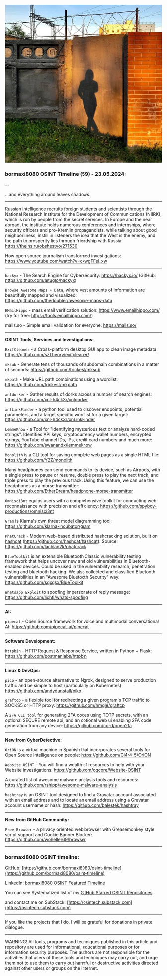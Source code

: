 ![alt text](img/59.jpg)

### bormaxi8080 OSINT Timeline (59) - 23.05.2024:

--

...and everything around leaves shadows.

----

Russian intelligence recruits foreign students and scientists through the National Research Institute for the Development of Communications (NIIRK), which is run by people from the secret services. In Europe and the near abroad, the institute holds numerous conferences and internships, where security officers and pro-Kremlin propagandists, while talking about good neighborliness, instill in listeners the idea that the West is the enemy, and the path to prosperity lies through friendship with Russia: https://theins.ru/obshestvo/271530

How open source journalism transformed investigations: https://www.youtube.com/watch?v=cxwgFFel_xw

----

```hackyx``` - The Search Engine for Cybersecurity: https://hackyx.io/ (GitHub: https://github.com/aituglo/hackyx)

```Browse Awesome Maps + Data```, where vast amounts of information are beautifully mapped and visualized: https://github.com/thedoubler/awesome-maps-data

```EMailHippo``` - mass email verification solution: https://www.emailhippo.com/ (try for free: https://tools.emailhippo.com/)

mails.so - Simple email validation for everyone: https://mails.so/

----

**OSINT Tools, Services and Investigations:**

```ExifCleaner``` - a Cross-platform desktop GUI app to clean image metadata: https://github.com/szTheory/exifcleaner/

```mksub``` - Generate tens of thousands of subdomain combinations in a matter of seconds: https://github.com/trickest/mksub

```mkpath``` - Make URL path combinations using a wordlist: https://github.com/trickest/mkpath

```xnldorker``` - Gather results of dorks across a number of search engines: https://github.com/xnl-h4ck3r/xnldorker

```xnlLinkFinder``` - a python tool used to discover endpoints, potential parameters, and a target specific wordlist for a given target: https://github.com/xnl-h4ck3r/xnLinkFinder

```LemmeKnow``` - a Tool for "identifying mysterious text or analyze hard-coded strings". Identifies API keys, cryptocurrency wallet numbers, encrypted strings, YouTube channel IDs, IPs, credit card numbers and much more: https://github.com/swanandx/lemmeknow

```Monolith``` is a CLI tool for saving complete web pages as a single HTML file: https://github.com/Y2Z/monolith

Many headphones can send commands to its device, such as Airpods, with a single press to pause or resume, double press to play the next track, and triple press to play the previous track. Using this feature, we can use the headphones as a morse transmitter: https://github.com/EtherDream/headphone-morse-transmitter

```Omnisci3nt``` equips users with a comprehensive toolkit for conducting web reconnaissance with precision and efficiency: https://github.com/spyboy-productions/omnisci3nt

```Gram``` is Klarna's own threat model diagramming tool: https://github.com/klarna-incubator/gram

```PhatCrack``` - Modern web-based distributed hashcracking solution, built on [hashcat](https://hashcat.net/hashcat/) (https://github.com/hashcat/hashcat). Source: https://github.com/lachlan2k/phatcrack

```BlueToolkit``` is an extensible Bluetooth Classic vulnerability testing framework that helps uncover new and old vulnerabilities in Bluetooth-enabled devices. Could be used in the vulnerability research, penetration testing and bluetooth hacking. We also collected and classified Bluetooth vulnerabilities in an "Awesome Bluetooth Security" way: https://github.com/sgxgsx/BlueToolkit

```Whatsapp Exploit``` to spoofing impersonate of reply message: https://github.com/lichti/whats-spoofing

----

**AI:**

```pipecat``` - Open Source framework for voice and multimodal conversational AI: https://github.com/pipecat-ai/pipecat

---

**Software Development:**

```httpbin``` - HTTP Request & Response Service, written in Python + Flask: https://github.com/postmanlabs/httpbin

----

**Linux & DevOps:**

```pico``` - an open-source alternative to Ngrok, designed to serve production traffic and be simple to host (particularly on Kubernetes): https://github.com/andydunstall/piko

```graftcp``` - a flexible tool for redirecting a given program's TCP traffic to SOCKS5 or HTTP proxy: https://github.com/hmgle/graftcp

A ```2FA CLI tool``` for generating 2FA codes using TOTP secrets, with an optional SECURE remote api, and an optional web ui enabling 2FA code generation from any device: https://github.com/cc-d/open2fa

----

**New from CyberDetective:**

```OriON``` is a virtual machine in Spanish that incorporates several tools for Open Source Intelligence on people: https://github.com/Cl4r4-5/OriON

```Website OSINT``` - You will find a wealth of resources to help with your Website investigations: https://github.com/cqcore/Website-OSINT

A curated list of awesome malware analysis tools and resources: https://github.com/rshipp/awesome-malware-analysis

```hashtray``` is an OSINT tool designed to find a Gravatar account associated with an email address and to locate an email address using a Gravatar account username or hash: https://github.com/balestek/hashtray

----

**New from GitHub Community:**

```Free Browser``` - a privacy oriented web browser with Greasemonkey style script support and Cookie Banner Blocker: https://github.com/woheller69/browser

----
### bormaxi8080 OSINT timeline:

GitHub: [https://github.com/bormaxi8080/osint-timeline](https://github.com/bormaxi8080/osint-timeline)

LinkedIn: [bormaxi8080 OSINT Featured Timeline](https://www.linkedin.com/in/osintech/details/featured/)

You can see Systematized list of my [GitHub Starred OSINT Repositories](https://github.com/bormaxi8080/osint-repos-list)

and contact me on SubStack: [https://osintech.substack.com](https://osintech.substack.com)

----

If you like the projects that I do, I will be grateful for donations in private dialogue.

----

WARNING! All tools, programs and techniques published in this article and repository are used for informational, educational purposes or for information security purposes. The authors are not responsible for the activities that users of these tools and techniques may carry out, and urge them not to use them to carry out harmful or destructive activities directed against other users or groups on the Internet.

